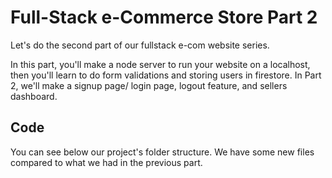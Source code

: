 # Full-Stack e-Commerce Store Part 2

Let's do the second part of our fullstack e-com website series. 

In this part, you'll make a node server to run your website on a localhost, then you'll learn to do form validations and storing users in firestore. In Part 2, we'll make a signup page/ login page, logout feature, and sellers dashboard.

## Code

You can see below our project's folder structure. We have some new files compared to what we had in the previous part.
